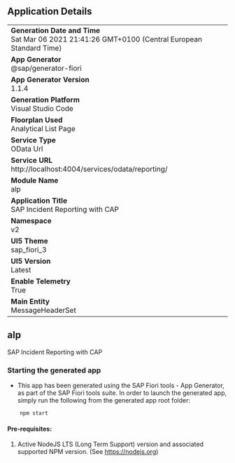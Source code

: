 ## Application Details
|               |
| ------------- |
|**Generation Date and Time**<br>Sat Mar 06 2021 21:41:26 GMT+0100 (Central European Standard Time)|
|**App Generator**<br>@sap/generator-fiori|
|**App Generator Version**<br>1.1.4|
|**Generation Platform**<br>Visual Studio Code|
|**Floorplan Used**<br>Analytical List Page|
|**Service Type**<br>OData Url|
|**Service URL**<br>http://localhost:4004/services/odata/reporting/
|**Module Name**<br>alp|
|**Application Title**<br>SAP Incident Reporting with CAP|
|**Namespace**<br>v2|
|**UI5 Theme**<br>sap_fiori_3|
|**UI5 Version**<br>Latest|
|**Enable Telemetry**<br>True|
|**Main Entity**<br>MessageHeaderSet|

## alp

SAP Incident Reporting with CAP

### Starting the generated app

-   This app has been generated using the SAP Fiori tools - App Generator, as part of the SAP Fiori tools suite.  In order to launch the generated app, simply run the following from the generated app root folder:

```
    npm start
```


#### Pre-requisites:

1. Active NodeJS LTS (Long Term Support) version and associated supported NPM version.  (See https://nodejs.org)


